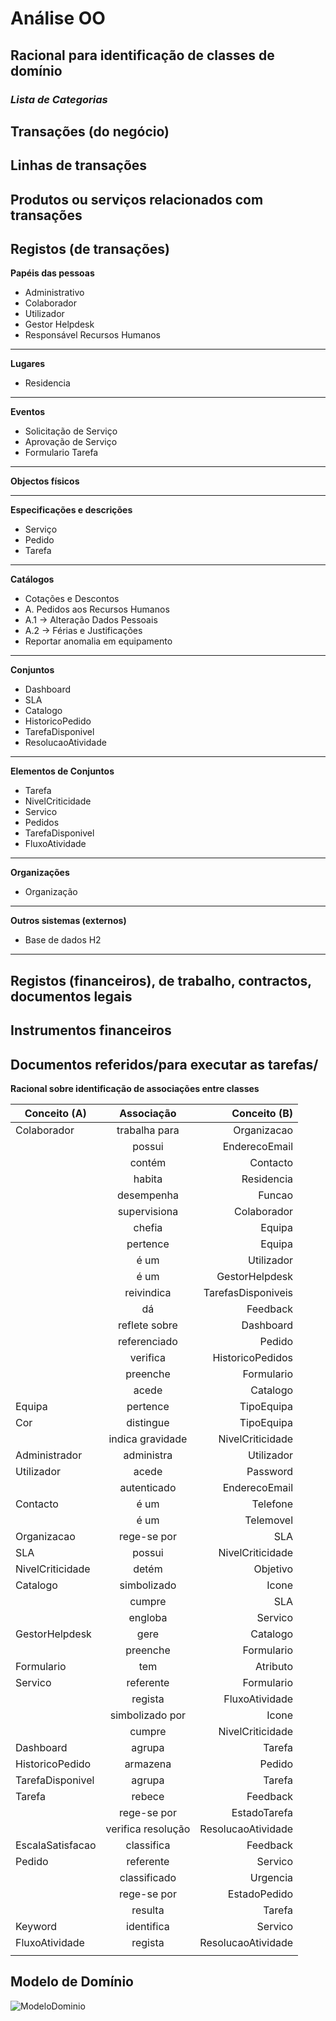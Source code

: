 # Análise OO #

## Racional para identificação de classes de domínio ##

### _Lista de Categorias_ ###

**Transações (do negócio)**
---

**Linhas de transações**
---

**Produtos ou serviços relacionados com transações**
---

**Registos (de transações)**
---

**Papéis das pessoas**

* Administrativo
* Colaborador
* Utilizador
* Gestor Helpdesk
* Responsável Recursos Humanos
---

**Lugares**

* Residencia
---

**Eventos**

* Solicitação de Serviço
* Aprovação de Serviço
* Formulario Tarefa
---

**Objectos físicos**

---

**Especificações e descrições**

* Serviço
* Pedido
* Tarefa
---

**Catálogos**

* Cotações e Descontos
* A. Pedidos aos Recursos Humanos
* A.1 -> Alteração Dados Pessoais
* A.2 -> Férias e Justificações
* Reportar anomalia em equipamento
---

**Conjuntos**

* Dashboard
* SLA
* Catalogo
* HistoricoPedido
* TarefaDisponivel
* ResolucaoAtividade
---

**Elementos de Conjuntos**

* Tarefa
* NivelCriticidade
* Servico
* Pedidos
* TarefaDisponivel
* FluxoAtividade
---


**Organizações**

* Organização
---

**Outros sistemas (externos)**

* Base de dados H2
---

**Registos (financeiros), de trabalho, contractos, documentos legais**
---

**Instrumentos financeiros**
---

**Documentos referidos/para executar as tarefas/**
---

**Racional sobre identificação de associações entre classes**

| Conceito (A) 		|  Associação   		|  Conceito (B) |
|----------	   		|:-------------:		|------:        |
|  Colaborador    |  trabalha para    | Organizacao   |
|   					    |  possui           | EnderecoEmail |
|   				    	|  contém           | Contacto      |
|                 |  habita           | Residencia    |
|   					    |  desempenha       | Funcao        |
|   				    	|  supervisiona     | Colaborador   |
|   				    	|  chefia           | Equipa        |
|                 |  pertence         | Equipa        |
|   					    |  é um             | Utilizador    |
|   				    	|  é um             | GestorHelpdesk |
|   				    	|  reivindica       | TarefasDisponiveis |
|                 |  dá               | Feedback      |
|   					    |  reflete sobre    | Dashboard     |
|   				    	|  referenciado     | Pedido        |
|   				    	|  verifica         | HistoricoPedidos |
|                 |  preenche         | Formulario    |
|   					    |  acede            | Catalogo      |
| Equipa  				|  pertence         | TipoEquipa    |
| Cor         		|  distingue        | TipoEquipa    |
|                 |  indica gravidade | NivelCriticidade |
| Administrador  	|  administra       | Utilizador    |
| Utilizador  		|  acede            | Password      |
|   				    	|  autenticado      | EnderecoEmail |
| Contacto        |  é um             | Telefone      |
|   					    |  é um             | Telemovel     |
| Organizacao  		|  rege-se por      | SLA           |
| SLA  				    |  possui           | NivelCriticidade |
| NivelCriticidade |  detém           | Objetivo      |
| Catalogo  			| simbolizado       | Icone         |
|   				    	| cumpre            | SLA           |
|                 | engloba           | Servico       |
| GestorHelpdesk  | gere              | Catalogo      |
|   					    | preenche          | Formulario    |
| Formulario      | tem               | Atributo      |
| Servico  				| referente         | Formulario    |
|   				    	| regista           | FluxoAtividade |
|   				    	| simbolizado por   | Icone         |
|                 | cumpre            | NivelCriticidade |
| Dashboard   		| agrupa            | Tarefa        |
| HistoricoPedido | armazena          | Pedido        |
| TarefaDisponivel | agrupa           | Tarefa        |
| Tarefa          | rebece            | Feedback      |
|   					    | rege-se por       | EstadoTarefa  |
|   				    	| verifica resolução | ResolucaoAtividade |
| EscalaSatisfacao | classifica       | Feedback      |
| Pedido          | referente         | Servico       |
|   					    | classificado      | Urgencia      |
|   				    	| rege-se por       | EstadoPedido  |
|   				    	| resulta           | Tarefa        |
| Keyword         | identifica        | Servico       |
| FluxoAtividade  | regista           | ResolucaoAtividade |
|   				    	|                   |               |

## Modelo de Domínio

![ModeloDominio](ModeloDominio.png)

